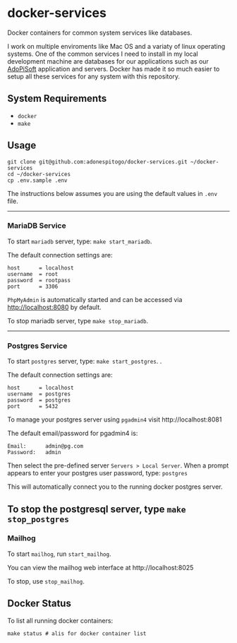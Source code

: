 # docker-services

Docker containers for common system services like databases.

I work on multiple enviroments like Mac OS and a variaty of linux operating systems. One of the common services I need to install in my local development machine are databases for our
applications such as our [AdoPiSoft](https://wwww.adopisoft.com) application and servers. Docker has made it so much easier to setup all these services for any system with this repository.

## System Requirements

- `docker`
- `make`

## Usage

```
git clone git@github.com:adonespitogo/docker-services.git ~/docker-services
cd ~/docker-services
cp .env.sample .env
```

The instructions below assumes you are using the default values in `.env` file.

-----

### MariaDB Service

To start `mariadb` server, type: `make start_mariadb`. 

The default connection settings are:

```
host      = localhost
username  = root
password  = rootpass
port      = 3306
```

`PhpMyAdmin` is automatically started and can be accessed via [http://localhost:8080](http://localhost:8080) by default.

To stop mariadb server, type `make stop_mariadb`.

-----

### Postgres Service

To start `postgres` server, type: `make start_postgres`. .

The default connection settings are:

```
host      = localhost
username  = postgres
password  = postgres
port      = 5432
```

To manage your postgres server using `pgadmin4` visit http://localhost:8081

The default email/password for pgadmin4 is:

```
Email:      admin@pg.com
Password:   admin
```

Then select the pre-defined server `Servers > Local Server`. When a prompt appears to enter your postgres user password, type: `postgres`

This will automatically connect you to the running docker postgres server.

To stop the postgresql server, type `make stop_postgres`
-----

### Mailhog

To start `mailhog`, run `start_mailhog`.

You can view the mailhog web interface at http://localhost:8025

To stop, use `stop_mailhog`.

## Docker Status

To list all running docker containers:

```
make status # alis for docker container list
```
